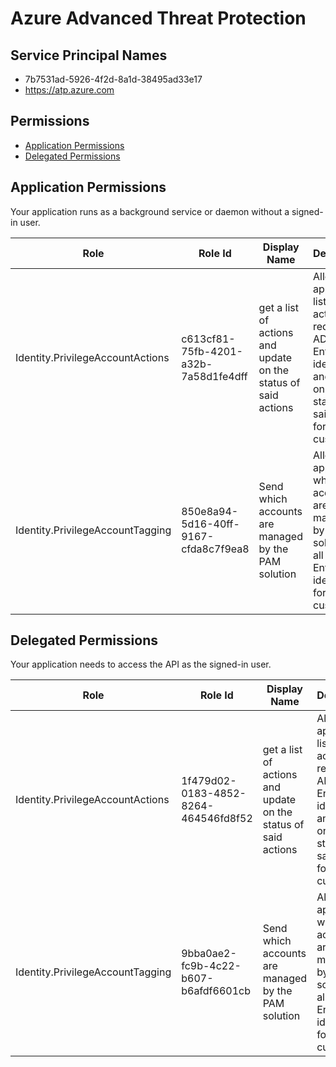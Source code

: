 # Azure Advanced Threat Protection
## Service Principal Names
- 7b7531ad-5926-4f2d-8a1d-38495ad33e17
- https://atp.azure.com

 ## Permissions
- [Application Permissions](#application-permissions)
- [Delegated Permissions](#delegated-permissions)

## Application Permissions
Your application runs as a background service or daemon without a signed-in user.

| Role | Role Id | Display Name | Description |
|---|---|---|---|
| Identity.PrivilegeAccountActions | c613cf81-75fb-4201-a32b-7a58d1fe4dff | get a list of actions and update on the status of said actions | Allows the app to get a list of actions required on AD and Entra identities and update on the status of said actions for MDI customers. |
| Identity.PrivilegeAccountTagging | 850e8a94-5d16-40ff-9167-cfda8c7f9ea8 | Send which accounts are managed by the PAM solution | Allows the app to send which accounts are managed by the PAM solution for all AD and Entra identities for MDI customers. |

## Delegated Permissions
Your application needs to access the API as the signed-in user. 

| Role | Role Id | Display Name | Description |
|---|---|---|---|
| Identity.PrivilegeAccountActions | 1f479d02-0183-4852-8264-464546fd8f52 | get a list of actions and update on the status of said actions | Allows the app to get a list of actions required on AD and Entra identities and update on the status of said actions for MDI customers. |
| Identity.PrivilegeAccountTagging | 9bba0ae2-fc9b-4c22-b607-b6afdf6601cb | Send which accounts are managed by the PAM solution | Allows the app to send which accounts are managed by the PAM solution for all AD and Entra identities for MDI customers. |

